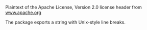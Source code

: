 Plaintext of the Apache License, Version 2.0 license header from www.apache.org

The package exports a string with Unix-style line breaks.
